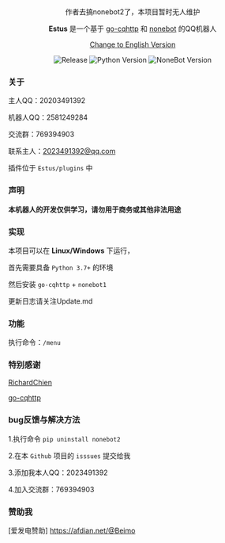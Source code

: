 <div align="center">
 作者去搞nonebot2了，本项目暂时无人维护
 
 **Estus** 是一个基于 [go-cqhttp](https://github.com/Mrs4s/go-cqhttp) 和 [nonebot](https://github.com/nonebot/nonebot) 的QQ机器人
 
[Change to English Version](https://github.com/Beimo2007/nonebot-Estus/blob/main/English_README.md)

![Release](https://img.shields.io/badge/Release-v0.0.1-red.svg)
![Python Version](https://img.shields.io/badge/Python-3.9+-yellow.svg)
![NoneBot Version](https://img.shields.io/badge/nonebot-nonebot1-blue.svg)

</div>


### 关于

主人QQ：20203491392

机器人QQ：2581249284

交流群：769394903

联系主人：2023491392@qq.com

插件位于 `Estus/plugins` 中

### 声明
**本机器人的开发仅供学习，请勿用于商务或其他非法用途**

### 实现
本项目可以在 **Linux/Windows** 下运行，

首先需要具备 `Python 3.7+` 的环境

然后安装 `go-cqhttp` +  `nonebot1`

更新日志请关注Update.md




### 功能
执行命令：`/menu`



### 特别感谢
[RichardChien](https://github.com/richardchien)

[go-cqhttp](https://github.com/Mrs4s/go-cqhttp)


### bug反馈与解决方法
1.执行命令 `pip uninstall nonebot2`

2.在本 `Github` 项目的 `isssues` 提交给我

3.添加我本人QQ：2023491392

4.加入交流群：769394903
### 赞助我
[爱发电赞助] https://afdian.net/@Beimo
